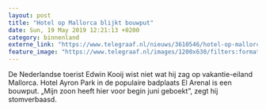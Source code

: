 ```yaml
---
layout: post
title: "Hotel op Mallorca blijkt bouwput"
date: Sun, 19 May 2019 12:21:13 +0200
category: binnenland
externe_link: "https://www.telegraaf.nl/nieuws/3610546/hotel-op-mallorca-blijkt-bouwput"
feature_image: "https://www.telegraaf.nl/images/1200x630/filters:format(jpeg):quality(80)/cdn-kiosk-api.telegraaf.nl/aa297cb6-7a20-11e9-b694-0218eaf05005.jpg"
---
```


<p class="intro">De Nederlandse toerist Edwin Kooij wist niet wat hij zag op vakantie-eiland Mallorca. Hotel Ayron Park in de populaire badplaats El Arenal is een bouwput. „Mijn zoon heeft hier voor begin juni geboekt”, zegt hij stomverbaasd.</p>
